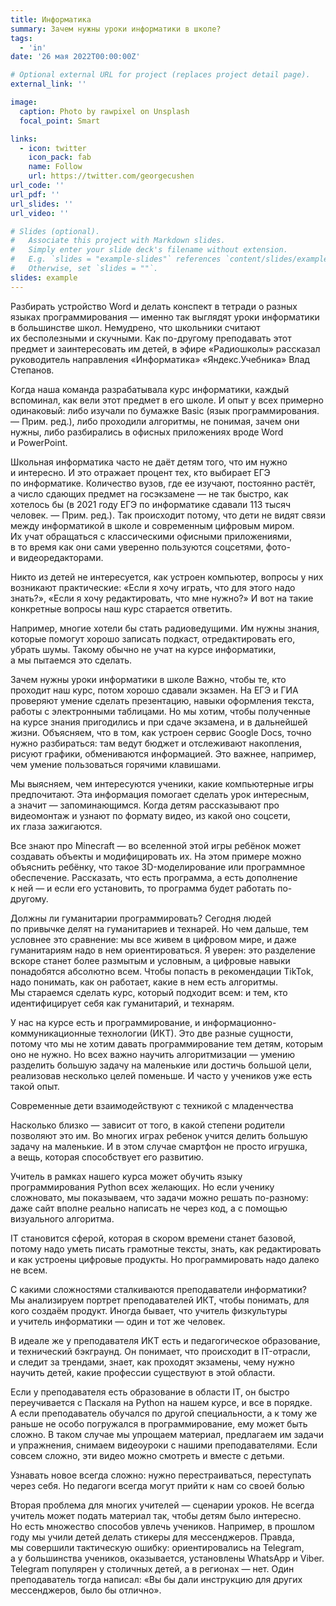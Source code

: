 ```yaml
---
title: Информатика
summary: Зачем нужны уроки информатики в школе?
tags:
  - 'in'
date: '26 мая 2022T00:00:00Z'

# Optional external URL for project (replaces project detail page).
external_link: ''

image:
  caption: Photo by rawpixel on Unsplash
  focal_point: Smart

links:
  - icon: twitter
    icon_pack: fab
    name: Follow
    url: https://twitter.com/georgecushen
url_code: ''
url_pdf: ''
url_slides: ''
url_video: ''

# Slides (optional).
#   Associate this project with Markdown slides.
#   Simply enter your slide deck's filename without extension.
#   E.g. `slides = "example-slides"` references `content/slides/example-slides.md`.
#   Otherwise, set `slides = ""`.
slides: example
---
```


Разбирать устройство Word и делать конспект в тетради о разных языках программирования — именно так выглядят уроки информатики в большинстве школ. Немудрено, что школьники считают их бесполезными и скучными. Как по-другому преподавать этот предмет и заинтересовать им детей, в эфире «Радиошколы» рассказал руководитель направления «Информатика» «Яндекс.Учебника» Влад Степанов.

Когда наша команда разрабатывала курс информатики, каждый вспоминал, как вели этот предмет в его школе. И опыт у всех примерно одинаковый: либо изучали по бумажке Basic (язык программирования. — Прим. ред.), либо проходили алгоритмы, не понимая, зачем они нужны, либо разбирались в офисных приложениях вроде Word и PowerPoint.

Школьная информатика часто не даёт детям того, что им нужно и интересно. И это отражает процент тех, кто выбирает ЕГЭ по информатике. Количество вузов, где ее изучают, постоянно растёт, а число сдающих предмет на госэкзамене — не так быстро, как хотелось бы (в 2021 году ЕГЭ по информатике сдавали 113 тысяч человек. — Прим. ред.). Так происходит потому, что дети не видят связи между информатикой в школе и современным цифровым миром. Их учат обращаться с классическими офисными приложениями, в то время как они сами уверенно пользуются соцсетями, фото- и видеоредакторами.


Никто из детей не интересуется, как устроен компьютер, вопросы у них возникают практические: «Если я хочу играть, что для этого надо знать?», «Если я хочу редактировать, что мне нужно?» И вот на такие конкретные вопросы наш курс старается ответить.

Например, многие хотели бы стать радиоведущими. Им нужны знания, которые помогут хорошо записать подкаст, отредактировать его, убрать шумы. Такому обычно не учат на курсе информатики, а мы пытаемся это сделать.

Зачем нужны уроки информатики в школе
Важно, чтобы те, кто проходит наш курс, потом хорошо сдавали экзамен. На ЕГЭ и ГИА проверяют умение сделать презентацию, навыки оформления текста, работы с электронными таблицами. Но мы хотим, чтобы полученные на курсе знания пригодились и при сдаче экзамена, и в дальнейшей жизни. Объясняем, что в том, как устроен сервис Google Docs, точно нужно разбираться: там ведут бюджет и отслеживают накопления, рисуют графики, обмениваются информацией. Это важнее, например, чем умение пользоваться горячими клавишами.

Мы выясняем, чем интересуются ученики, какие компьютерные игры предпочитают. Эта информация помогает сделать урок интересным, а значит — запоминающимся. Когда детям рассказывают про видеомонтаж и узнают по формату видео, из какой оно соцсети, их глаза зажигаются.

Все знают про Minecraft — во вселенной этой игры ребёнок может создавать объекты и модифицировать их. На этом примере можно объяснить ребёнку, что такое 3D-моделирование или программное обеспечение. Рассказать, что есть программа, а есть дополнение к ней — и если его установить, то программа будет работать по-другому.

Должны ли гуманитарии программировать?
Сегодня людей по привычке делят на гуманитариев и технарей. Но чем дальше, тем условнее это сравнение: мы все живем в цифровом мире, и даже гуманитариям надо в нем ориентироваться. Я уверен: это разделение вскоре станет более размытым и условным, а цифровые навыки понадобятся абсолютно всем. Чтобы попасть в рекомендации TikTok, надо понимать, как он работает, какие в нем есть алгоритмы. Мы стараемся сделать курс, который подходит всем: и тем, кто идентифицирует себя как гуманитарий, и технарям.

У нас на курсе есть и программирование, и информационно-коммуникационные технологии (ИКТ). Это две разные сущности, потому что мы не хотим давать программирование тем детям, которым оно не нужно. Но всех важно научить алгоритмизации — умению разделить большую задачу на маленькие или достичь большой цели, реализовав несколько целей поменьше. И часто у учеников уже есть такой опыт.

Современные дети взаимодействуют с техникой с младенчества

Насколько близко — зависит от того, в какой степени родители позволяют это им. Во многих играх ребенок учится делить большую задачу на маленькие. И в этом случае смартфон не просто игрушка, а вещь, которая способствует его развитию.

Учитель в рамках нашего курса может обучить языку программирования Python всех желающих. Но если ученику сложновато, мы показываем, что задачи можно решать по-разному: даже сайт вполне реально написать не через код, а с помощью визуального алгоритма.

IT становится сферой, которая в скором времени станет базовой, потому надо уметь писать грамотные тексты, знать, как редактировать и как устроены цифровые продукты. Но программировать надо далеко не всем.

С какими сложностями сталкиваются преподаватели информатики?
Мы анализируем портрет преподавателей ИКТ, чтобы понимать, для кого создаём продукт. Иногда бывает, что учитель физкультуры и учитель информатики — один и тот же человек.

В идеале же у преподавателя ИКТ есть и педагогическое образование, и технический бэкграунд. Он понимает, что происходит в IT-отрасли, и следит за трендами, знает, как проходят экзамены, чему нужно научить детей, какие профессии существуют в этой области.

Если у преподавателя есть образование в области IT, он быстро переучивается с Паскаля на Python на нашем курсе, и все в порядке. А если преподаватель обучался по другой специальности, а к тому же раньше не особо погружался в программирование, ему может быть сложно. В таком случае мы упрощаем материал, предлагаем им задачи и упражнения, снимаем видеоуроки с нашими преподавателями. Если совсем сложно, эти видео можно смотреть и вместе с детьми.

Узнавать новое всегда сложно: нужно перестраиваться, переступать через себя. Но педагоги всегда могут прийти к нам со своей болью

Вторая проблема для многих учителей — сценарии уроков. Не всегда учитель может подать материал так, чтобы детям было интересно. Но есть множество способов увлечь учеников. Например, в прошлом году мы учили детей делать стикеры для мессенджеров. Правда, мы совершили тактическую ошибку: ориентировались на Telegram, а у большинства учеников, оказывается, установлены WhatsApp и Viber. Telegram популярен у столичных детей, а в регионах — нет. Один преподаватель тогда написал: «Вы бы дали инструкцию для других мессенджеров, было бы отлично».

